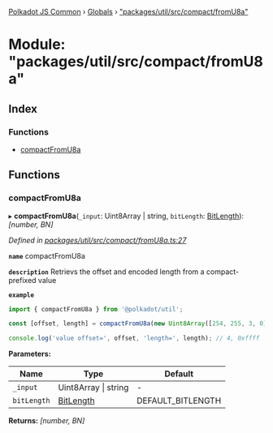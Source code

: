[Polkadot JS Common](../README.md) › [Globals](../globals.md) › ["packages/util/src/compact/fromU8a"](_packages_util_src_compact_fromu8a_.md)

# Module: "packages/util/src/compact/fromU8a"

## Index

### Functions

* [compactFromU8a](_packages_util_src_compact_fromu8a_.md#compactfromu8a)

## Functions

###  compactFromU8a

▸ **compactFromU8a**(`_input`: Uint8Array | string, `bitLength`: [BitLength](_packages_util_src_compact_types_.md#bitlength)): *[number, BN]*

*Defined in [packages/util/src/compact/fromU8a.ts:27](https://github.com/polkadot-js/common/blob/27ae1186/packages/util/src/compact/fromU8a.ts#L27)*

**`name`** compactFromU8a

**`description`** Retrievs the offset and encoded length from a compact-prefixed value

**`example`** 
<BR>

```javascript
import { compactFromU8a } from '@polkadot/util';

const [offset, length] = compactFromU8a(new Uint8Array([254, 255, 3, 0]), 32));

console.log('value offset=', offset, 'length=', length); // 4, 0xffff
```

**Parameters:**

Name | Type | Default |
------ | ------ | ------ |
`_input` | Uint8Array &#124; string | - |
`bitLength` | [BitLength](_packages_util_src_compact_types_.md#bitlength) | DEFAULT_BITLENGTH |

**Returns:** *[number, BN]*
